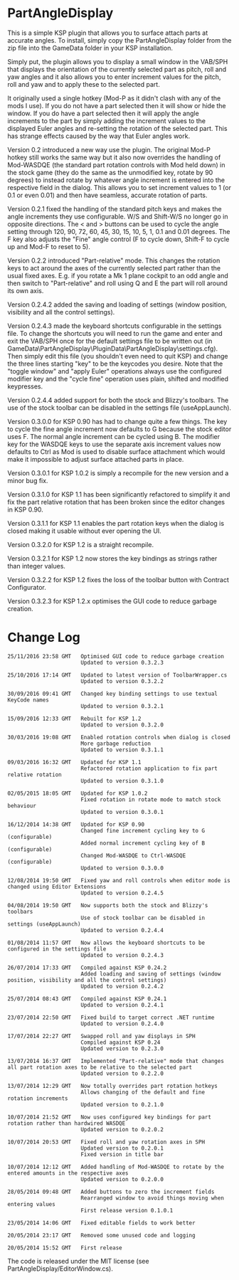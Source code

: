 PartAngleDisplay
================

This is a simple KSP plugin that allows you to surface attach parts at accurate angles.  To install, simply copy the PartAngleDisplay folder from the zip file into the GameData folder in your KSP installation.

Simply put, the plugin allows you to display a small window in the VAB/SPH that displays the orientation of the currently selected part as pitch, roll and yaw angles and it also allows you to enter increment values for the pitch, roll and yaw and to apply these to the selected part.

It originally used a single hotkey (Mod-P as it didn't clash with any of the mods I use). If you do not have a part selected then it will show or hide the window. If you do have a part selected then it will apply the angle increments to the part by simply adding the increment values to the displayed Euler angles and re-setting the rotation of the selected part.  This has strange effects caused by the way that Euler angles work.

Version 0.2 introduced a new way use the plugin.  The original Mod-P hotkey still works the same way but it also now overrides the handling of Mod-WASDQE (the standard part rotation controls with Mod held down) in the stock game (they do the same as the unmodified key, rotate by 90 degrees) to instead rotate by whatever angle increment is entered into the respective field in the dialog.  This allows you to set increment values to 1 (or 0.1 or even 0.01) and then have seamless, accurate rotation of parts.

Version 0.2.1 fixed the handling of the standard pitch keys and makes the angle increments they use configurable.  W/S and Shift-W/S no longer go in opposite directions.  The < and > buttons can be used to cycle the angle setting through 120, 90, 72, 60, 45, 30, 15, 10, 5, 1, 0.1 and 0.01 degrees.  The F key also adjusts the "Fine" angle control (F to cycle down, Shift-F to cycle up and Mod-F to reset to 5).

Version 0.2.2 introduced "Part-relative" mode.  This changes the rotation keys to act around the axes of the currently selected part rather than the usual fixed axes.  E.g. if you rotate a Mk 1 plane cockpit to an odd angle and then switch to "Part-relative" and roll using Q and E the part will roll around its own axis.

Version 0.2.4.2 added the saving and loading of settings (window position, visibility and all the control settings).

Version 0.2.4.3 made the keyboard shortcuts configurable in the settings file.  To change the shortcuts you will need to run the game and enter and exit the VAB/SPH once for the default settings file to be written out (in GameData\PartAngleDisplay\PluginData\PartAngleDisplay\settings.cfg).  Then simply edit this file (you shouldn't even need to quit KSP) and change the three lines starting "key" to be the keycodes you desire.  Note that the "toggle window" and "apply Euler" operations always use the configured modifier key and the "cycle fine" operation uses plain, shifted and modified keypresses.

Version 0.2.4.4 added support for both the stock and Blizzy's toolbars.  The use of the stock toolbar can be disabled in the settings file (useAppLaunch).

Version 0.3.0.0 for KSP 0.90 has had to change quite a few things.  The key to cycle the fine angle increment now defaults to G because the stock editor uses F.  The normal angle increment can be cycled using B.  The modifier key for the WASDQE keys to use the separate axis increment values now defaults to Ctrl as Mod is used to disable surface attachment which would make it impossible to adjust surface attached parts in place.

Version 0.3.0.1 for KSP 1.0.2 is simply a recompile for the new version and a minor bug fix.

Version 0.3.1.0 for KSP 1.1 has been significantly refactored to simplify it and fix the part relative rotation that has been broken since the editor changes in KSP 0.90.

Version 0.3.1.1 for KSP 1.1 enables the part rotation keys when the dialog is closed making it usable without ever opening the UI.

Version 0.3.2.0 for KSP 1.2 is a straight recompile.

Version 0.3.2.1 for KSP 1.2 now stores the key bindings as strings rather than integer values.

Version 0.3.2.2 for KSP 1.2 fixes the loss of the toolbar button with Contract Configurator.

Version 0.3.2.3 for KSP 1.2.x optimises the GUI code to reduce garbage creation.

Change Log
==========
	25/11/2016 23:58 GMT   Optimised GUI code to reduce garbage creation
						   Updated to version 0.3.2.3

	25/10/2016 17:14 GMT   Updated to latest version of ToolbarWrapper.cs
						   Updated to version 0.3.2.2

	30/09/2016 09:41 GMT   Changed key binding settings to use textual KeyCode names
						   Updated to version 0.3.2.1

	15/09/2016 12:33 GMT   Rebuilt for KSP 1.2
						   Updated to version 0.3.2.0

	30/03/2016 19:08 GMT   Enabled rotation controls when dialog is closed
	                       More garbage reduction
						   Updated to version 0.3.1.1

	09/03/2016 16:32 GMT   Updated for KSP 1.1
                           Refactored rotation application to fix part relative rotation
						   Updated to version 0.3.1.0

	02/05/2015 18:05 GMT   Updated for KSP 1.0.2
                           Fixed rotation in rotate mode to match stock behaviour
						   Updated to version 0.3.0.1

	16/12/2014 14:38 GMT   Updated for KSP 0.90
                           Changed fine increment cycling key to G (configurable)
						   Added normal increment cycling key of B (configurable)
						   Changed Mod-WASDQE to Ctrl-WASDQE (configurable)
						   Updated to version 0.3.0.0

	12/08/2014 19:50 GMT   Fixed yaw and roll controls when editor mode is changed using Editor Extensions
                           Updated to version 0.2.4.5

	04/08/2014 19:50 GMT   Now supports both the stock and Blizzy's toolbars
                           Use of stock toolbar can be disabled in settings (useAppLaunch)
                           Updated to version 0.2.4.4

	01/08/2014 11:57 GMT   Now allows the keyboard shortcuts to be configured in the settings file
                           Updated to version 0.2.4.3

	26/07/2014 17:33 GMT   Compiled against KSP 0.24.2
	                       Added loading and saving of settings (window position, visibility and all the control settings)
	                       Updated to version 0.2.4.2

	25/07/2014 08:43 GMT   Compiled against KSP 0.24.1
	                       Updated to version 0.2.4.1

	23/07/2014 22:50 GMT   Fixed build to target correct .NET runtime
	                       Updated to version 0.2.4.0

    17/07/2014 22:27 GMT   Swapped roll and yaw displays in SPH
                           Compiled against KSP 0.24
                           Updated version to 0.2.3.0

    13/07/2014 16:37 GMT   Implemented "Part-relative" mode that changes all part rotation axes to be relative to the selected part
                           Updated version to 0.2.2.0

    13/07/2014 12:29 GMT   Now totally overrides part rotation hotkeys
                           Allows changing of the default and fine rotation increments
                           Updated version to 0.2.1.0

    10/07/2014 21:52 GMT   Now uses configured key bindings for part rotation rather than hardwired WASDQE
                           Updated version to 0.2.0.2

    10/07/2014 20:53 GMT   Fixed roll and yaw rotation axes in SPH
                           Updated version to 0.2.0.1
                           Fixed version in title bar

    10/07/2014 12:12 GMT   Added handling of Mod-WASDQE to rotate by the entered amounts in the respective axes
                           Updated version to 0.2.0.0

    28/05/2014 09:48 GMT   Added buttons to zero the increment fields
                           Rearranged window to avoid things moving when entering values
                           First release version 0.1.0.1
    
    23/05/2014 14:06 GMT   Fixed editable fields to work better
    
    20/05/2014 23:17 GMT   Removed some unused code and logging
    
    20/05/2014 15:52 GMT   First release

The code is released under the MIT license (see PartAngleDisplay/EditorWindow.cs).
